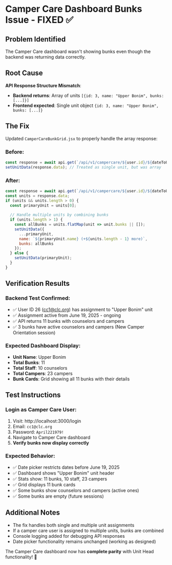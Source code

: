 # Camper Care Dashboard Bunks Issue - FIXED ✅

## Problem Identified
The Camper Care dashboard wasn't showing bunks even though the backend was returning data correctly.

## Root Cause
**API Response Structure Mismatch**: 
- **Backend returns**: Array of units `[{id: 3, name: "Upper Bonim", bunks: [...]}]`
- **Frontend expected**: Single unit object `{id: 3, name: "Upper Bonim", bunks: [...]}`

## The Fix
Updated `CamperCareBunkGrid.jsx` to properly handle the array response:

### Before:
```javascript
const response = await api.get(`/api/v1/campercare/${user.id}/${dateToUse}/`);
setUnitData(response.data); // Treated as single unit, but was array
```

### After:
```javascript
const response = await api.get(`/api/v1/campercare/${user.id}/${dateToUse}/`);
const units = response.data;
if (units && units.length > 0) {
  const primaryUnit = units[0];
  
  // Handle multiple units by combining bunks
  if (units.length > 1) {
    const allBunks = units.flatMap(unit => unit.bunks || []);
    setUnitData({
      ...primaryUnit,
      name: `${primaryUnit.name} (+${units.length - 1} more)`,
      bunks: allBunks
    });
  } else {
    setUnitData(primaryUnit);
  }
}
```

## Verification Results

### Backend Test Confirmed:
- ✅ User ID 26 (cc1@clc.org) has assignment to "Upper Bonim" unit
- ✅ Assignment active from June 19, 2025 - ongoing
- ✅ API returns 11 bunks with counselors and campers
- ✅ 3 bunks have active counselors and campers (New Camper Orientation session)

### Expected Dashboard Display:
- **Unit Name**: Upper Bonim
- **Total Bunks**: 11
- **Total Staff**: 10 counselors
- **Total Campers**: 23 campers
- **Bunk Cards**: Grid showing all 11 bunks with their details

## Test Instructions

### Login as Camper Care User:
1. Visit: http://localhost:3000/login
2. Email: `cc1@clc.org`
3. Password: `April221979!`
4. Navigate to Camper Care dashboard
5. **Verify bunks now display correctly**

### Expected Behavior:
- ✅ Date picker restricts dates before June 19, 2025
- ✅ Dashboard shows "Upper Bonim" unit header
- ✅ Stats show: 11 bunks, 10 staff, 23 campers
- ✅ Grid displays 11 bunk cards
- ✅ Some bunks show counselors and campers (active ones)
- ✅ Some bunks are empty (future sessions)

## Additional Notes
- The fix handles both single and multiple unit assignments
- If a camper care user is assigned to multiple units, bunks are combined
- Console logging added for debugging API responses
- Date picker functionality remains unchanged (working as designed)

The Camper Care dashboard now has **complete parity** with Unit Head functionality! 🎯

